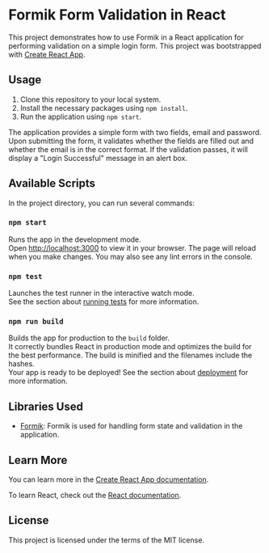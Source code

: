 # Formik Form Validation in React

This project demonstrates how to use Formik in a React application for performing validation on a simple login form. This project was bootstrapped with [Create React App](https://github.com/facebook/create-react-app).

## Usage

1. Clone this repository to your local system.
2. Install the necessary packages using `npm install`.
3. Run the application using `npm start`.

The application provides a simple form with two fields, email and password. Upon submitting the form, it validates whether the fields are filled out and whether the email is in the correct format. If the validation passes, it will display a "Login Successful" message in an alert box.

## Available Scripts

In the project directory, you can run several commands:

### `npm start`

Runs the app in the development mode.\
Open [http://localhost:3000](http://localhost:3000) to view it in your browser. The page will reload when you make changes. You may also see any lint errors in the console.

### `npm test`

Launches the test runner in the interactive watch mode.\
See the section about [running tests](https://facebook.github.io/create-react-app/docs/running-tests) for more information.

### `npm run build`

Builds the app for production to the `build` folder.\
It correctly bundles React in production mode and optimizes the build for the best performance. The build is minified and the filenames include the hashes.\
Your app is ready to be deployed! See the section about [deployment](https://facebook.github.io/create-react-app/docs/deployment) for more information.

## Libraries Used

- [Formik](https://formik.org/): Formik is used for handling form state and validation in the application.

## Learn More

You can learn more in the [Create React App documentation](https://facebook.github.io/create-react-app/docs/getting-started).

To learn React, check out the [React documentation](https://reactjs.org/).

## License

This project is licensed under the terms of the MIT license.
